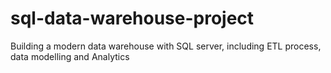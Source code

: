 # sql-data-warehouse-project
Building a modern data warehouse with SQL server, including ETL process, data modelling and Analytics
